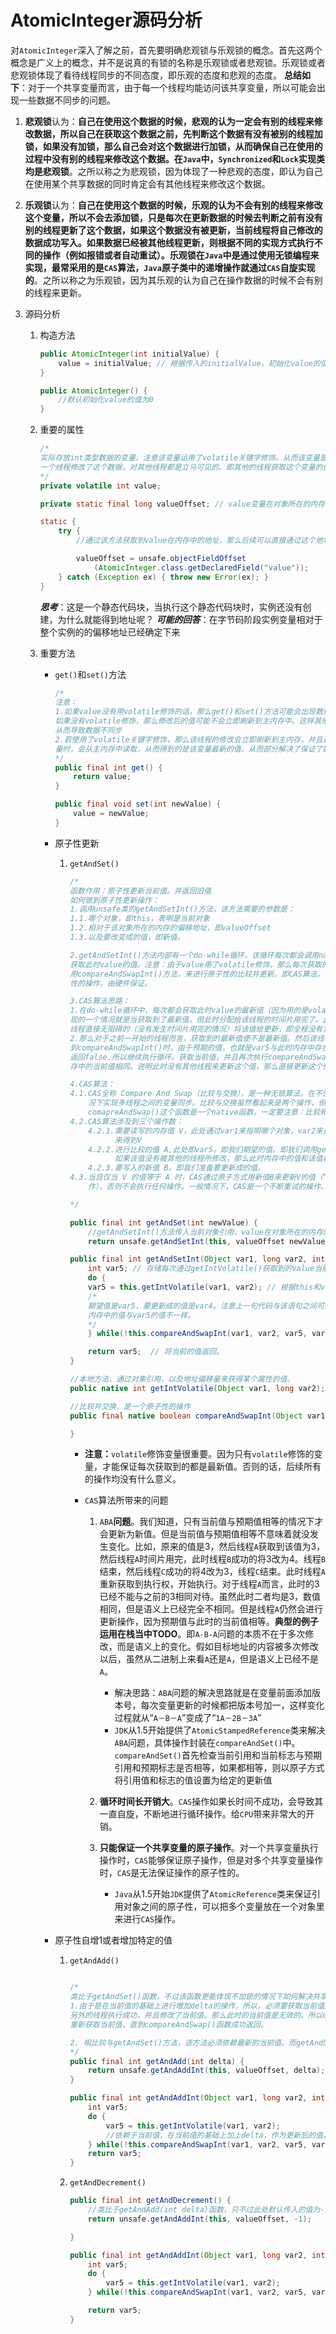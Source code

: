 # AtomicInteger源码分析

对``AtomicInteger``深入了解之前，首先要明确悲观锁与乐观锁的概念。首先这两个概念是广义上的概念，并不是说真的有锁的名称是乐观锁或者悲观锁。乐观锁或者悲观锁体现了看待线程同步的不同态度，即乐观的态度和悲观的态度。
**总结如下**：对于一个共享变量而言，由于每一个线程均能访问该共享变量，所以可能会出现一些数据不同步的问题。

1. **悲观锁**认为：**自己在使用这个数据的时候，悲观的认为一定会有别的线程来修改数据，所以自己在获取这个数据之前，先判断这个数据有没有被别的线程加锁，如果没有加锁，那么自己会对这个数据进行加锁，从而确保自己在使用的过程中没有别的线程来修改这个数据。在``Java``中，``Synchronized``和``Lock``实现类均是悲观锁**。之所以称之为悲观锁，因为体现了一种悲观的态度，即认为自己在使用某个共享数据的同时肯定会有其他线程来修改这个数据。

2. **乐观锁**认为：**自己在使用这个数据的时候，乐观的认为不会有别的线程来修改这个变量，所以不会去添加锁，只是每次在更新数据的时候去判断之前有没有别的线程更新了这个数据，如果这个数据没有被更新，当前线程将自己修改的数据成功写入。如果数据已经被其他线程更新，则根据不同的实现方式执行不同的操作（例如报错或者自动重试）。乐观锁在``Java``中是通过使用无锁编程来实现，最常采用的是``CAS``算法，``Java``原子类中的递增操作就通过``CAS``自旋实现的**。之所以称之为乐观锁，因为其乐观的认为自己在操作数据的时候不会有别的线程来更新。

3. 源码分析

    1. 构造方法

        ```java
        public AtomicInteger(int initialValue) {
            value = initialValue; // 根据传入的initialValue，初始化value的值，而value即实际原子变量，类型为int。
        }

        public AtomicInteger() {
            //默认初始化value的值为0
        }
        ```

    2. 重要的属性

        ```java
        /*
        实际存放int类型数据的变量，注意该变量运用了volatile关键字修饰。从而该变量是内存可见的。
        一个线程修改了这个数据，对其他线程都是立马可见的。即其他的线程获取这个变量的值，得到的都是最新的值。
        */
        private volatile int value;

        private static final long valueOffset; // value变量在对象所在的内存的地址偏移量

        static {
            try {
                //通过该方法获取到value在内存中的地址，那么后续可以直接通过这个地址对这个变量进行操作。

                valueOffset = unsafe.objectFieldOffset
                    (AtomicInteger.class.getDeclaredField("value"));
            } catch (Exception ex) { throw new Error(ex); }
        }
        ```

        ***思考***：这是一个静态代码块，当执行这个静态代码块时，实例还没有创建，为什么就能得到地址呢？
        ***可能的回答***：在字节码阶段实例变量相对于整个实例的的偏移地址已经确定下来

    3. 重要方法

        + ``get()``和``set()``方法

            ```java
            /*
            注意：
            1.如果value没有用volatile修饰的话，那么get()和set()方法可能会出现数据不同步的问题。因为一个线程调用set()方法将value变量更新为新的值，
            如果没有volatile修饰，那么修改后的值可能不会立即刷新到主内存中。这样其他线程通过get()方法读取这个变量值，仍然从自己的本地缓存中读取。
            从而导致数据不同步
            2.若使用了volatile关键字修饰，那么该线程的修改会立即刷新到主内存，并且通知其他线程的本地缓存无效，从而其他线程通过get()方法读取这个变
            量时，会从主内存中读取，从而得到的是该变量最新的值。从而部分解决了保证了数据同步的问题。
            */
            public final int get() {
                return value;
            }

            public final void set(int newValue) {
                value = newValue;
            }
            ```

        + 原子性更新
            1. ``getAndSet()``

                ```java
                /*
                函数作用：原子性更新当前值。并返回旧值
                如何做到原子性更新操作：
                1.调用unsafe类的getAndSetInt()方法，该方法需要的参数是：
                1.1.哪个对象，即this，表明是当前对象
                1.2.相对于该对象所在的内存的偏移地址，即valueOffset
                1.3.以及要改变成的值，即新值。

                2.getAndSetInt()方法内部有一个do-while循环。该循环每次都会调用native方法getIntVolatile()来
                获取此时value的值。注意：由于value用了volatile修饰，那么每次获取的值都是最新的值。然后调
                用compareAndSwapInt()方法，来进行原子性的比较并更新。即CAS算法。注意“比较”与“更新”是一个原子
                性的操作。由硬件保证。

                3.CAS算法思路：
                1.在do-while循环中，每次都会获取此时value的最新值（因为用的是volatile修饰）。但是可能出
                现的一个情况就是当获取到了最新值，但此时分配给该线程的时间片用完了。此时另外的线程得到执行，该新执行的
                线程直接无阻碍的（没有发生时间片用完的情况）将该值给更新，即全程没有发生时间片用完的情况。然后该线程结束。
                2.那么对于之前一开始的线程而言，获取到的最新值便不是最新值。然后该线程继续执行，当执行
                到compareAndSwapInt()时，由于预期的值，也就是var5与此时内存中存在的值不相等。所以compareAndSwap()
                返回false.所以继续执行循环。获取当前值，并且再次执行compareAndSwap()操作。直到所期望的值与此时内
                存中的当前值相同。说明此时没有其他线程来更新这个值，那么直接更新这个值。即实现了原子性的更新操作。

                4.CAS算法：
                4.1.CAS全称 Compare And Swap（比较与交换），是一种无锁算法。在不使用锁（没有线程被阻塞）的情
                    况下实现多线程之间的变量同步。比较与交换虽然看起来是两个操作，但是由硬件会保证肯定是原子性的。
                    comapreAndSwap()这个函数是一个native函数，一定要注意：比较和更新在一起是一个原子性的操作。
                4.2.CAS算法涉及到三个操作数：
                    4.2.1.需要读写的内存值 V，此处通过var1来指明哪个对象，var2来指明value在对象所在的内存的地址偏移，通过这两个参数
                          来得到V
                    4.2.2.进行比较的值 A,此处即var5。即我们期望的值。即我们调用getIntVolatile()方法得到的值。
                          如果该值没有被其他的线程所修改，那么此时内存中的值和该值相等。
                    4.2.3.要写入的新值 B。即我们准备要更新成的值。
                4.3.当且仅当 V 的值等于 A 时，CAS通过原子方式用新值B来更新V的值（“比较+更新”整体是一个原子操
                    作），否则不会执行任何操作。一般情况下，CAS是一个不断重试的操作。即通过do-while循环来不断尝试更新。

                */

                public final int getAndSet(int newValue) {
                    //getAndSetInt()方法传入当前对象引用，value在对象所在的内存的地址偏移，以及要更新的新值。
                    return unsafe.getAndSetInt(this, valueOffset newValue);

                public final int getAndSetInt(Object var1, long var2, int var4) {
                    int var5; // 存储每次通过getIntVolatile()获取到的value当前值，这个值是最新的值。因为用了volatile修饰
                    do {
                    var5 = this.getIntVolatile(var1, var2); // 根据this和valueOffste来获取当前value的值
                    /*
                    期望值是var5，要更新成的值是var4。注意上一句代码与该语句之间可能会出现线程CPU时间片用完的情况。所以可能此时
                    内存中的值与var5的值不一样。
                    */
                    } while(!this.compareAndSwapInt(var1, var2, var5, var4));  // 若期望值与当前值不相等，那么函数返回false。while条件成立，继续循环

                    return var5;  // 将当前的值返回。
                }

                //本地方法，通过对象引用，以及地址偏移量来获得某个属性的值。
                public native int getIntVolatile(Object var1, long var2);

                //比较并交换，是一个原子性的操作
                public final native boolean compareAndSwapInt(Object var1, long var2, int var4, int var5);

                }
                ```

                + **注意：**``volatile``修饰变量很重要。因为只有``volatile``修饰的变量，才能保证每次获取到的都是最新值。否则的话，后续所有的操作均没有什么意义。

                + ``CAS``算法所带来的问题

                    1. ``ABA``**问题**。我们知道，只有当前值与预期值相等的情况下才会更新为新值。但是当前值与预期值相等不意味着就没发生变化。比如，原来的值是3，然后线程``A``获取到该值为3，然后线程``A``时间片用完，此时线程``B``成功的将3改为4。线程``B``结束，然后线程``C``成功的将4改为3，线程``C``结束。此时线程``A``重新获取到执行权，开始执行。对于线程``A``而言，此时的3已经不能与之前的3相同对待。虽然此时二者均是3，数值相同，但是语义上已经完全不相同。但是线程``A``仍然会进行更新操作，因为预期值与此时的当前值相等。**典型的例子运用在栈当中TODO**。即``A-B-A``问题的本质不在于多次修改，而是语义上的变化。假如目标地址的内容被多次修改以后，虽然从二进制上来看``A``还是``A``，但是语义上已经不是``A``。
                        + 解决思路：``ABA``问题的解决思路就是在变量前面添加版本号，每次变量更新的时候都把版本号加一，这样变化过程就从“``A－B－A``”变成了“``1A－2B－3A``”
                        + ``JDK``从1.5开始提供了``AtomicStampedReference``类来解决``ABA``问题，具体操作封装在``compareAndSet()``中。``compareAndSet()``首先检查当前引用和当前标志与预期引用和预期标志是否相等，如果都相等，则以原子方式将引用值和标志的值设置为给定的更新值

                    2. **循环时间长开销大**。``CAS``操作如果长时间不成功，会导致其一直自旋，不断地进行循环操作。给``CPU``带来非常大的开销。

                    3. **只能保证一个共享变量的原子操作**。对一个共享变量执行操作时，``CAS``能够保证原子操作，但是对多个共享变量操作时，``CAS``是无法保证操作的原子性的。
                        + ``Java``从1.5开始``JDK``提供了``AtomicReference``类来保证引用对象之间的原子性，可以把多个变量放在一个对象里
                        来进行``CAS``操作。

        + 原子性自增1或者增加特定的值
            1. ``getAndAdd()``

                ```java

                /*
                类比于getAndSet()函数，不过该函数更能体现不加锁的情况下如何解决共享变量在并发情况下的数据安全问题。
                1.由于是在当前值的基础上进行增加delta的操作，所以，必须要获取当前值。而获取到当前值之后，可能当前线程的时间片用完
                另外的线程执行成功，并且修改了当前值。那么此时的当前值是无效的。所以compareAndSwap()函数返回为false。继续在循环中
                重新获取当前值，直到compareAndSwap()函数成功返回。

                2. 相比较与getAndSet()方法，该方法必须依赖最新的当前值。而getAndSet()方法要设置成的新值不依赖当前的值。
                */
                public final int getAndAdd(int delta) {
                    return unsafe.getAndAddInt(this, valueOffset, delta);
                }

                public final int getAndAddInt(Object var1, long var2, int var4) {
                    int var5;
                    do {
                        var5 = this.getIntVolatile(var1, var2);
                        //依赖于当前值，在当前值的基础上加上delta，作为更新后的值。
                    } while(!this.compareAndSwapInt(var1, var2, var5, var5 + var4));
                    return var5;
                }
                ```

            2. ``getAndDecrement()``

                ```java
                public final int getAndDecrement() {
                    //类比于getAndAdd(int delta)函数，只不过此处默认传入的值为-1。其他没什么区别
                    return unsafe.getAndAddInt(this, valueOffset, -1);

                }

                public final int getAndAddInt(Object var1, long var2, int var4) {
                    int var5;
                    do {
                        var5 = this.getIntVolatile(var1, var2);
                    } while(!this.compareAndSwapInt(var1, var2, var5, var5 + var4));

                    return var5;
                }
                ```
